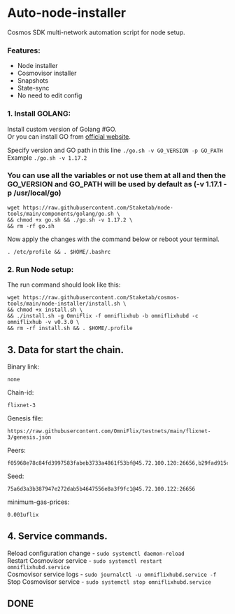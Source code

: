 # Auto-node-installer
Cosmos SDK multi-network automation script for node setup.  
### Features:  
- Node installer
- Cosmovisor installer
- Snapshots
- State-sync
- No need to edit config

### 1. Install GOLANG:
Install custom version of Golang #GO.  
Or you can install GO from [official website](https://golang.org/doc/install).  

Specify version and GO path in this line `./go.sh -v GO_VERSION -p GO_PATH`  
Example `./go.sh -v 1.17.2`  

### You can use all the variables or not use them at all and then the GO_VERSION and GO_PATH will be used by default as (-v 1.17.1 -p /usr/local/go)  

```
wget https://raw.githubusercontent.com/Staketab/node-tools/main/components/golang/go.sh \
&& chmod +x go.sh && ./go.sh -v 1.17.2 \
&& rm -rf go.sh
```
Now apply the changes with the command below or reboot your terminal.  
```
. /etc/profile && . $HOME/.bashrc
```

### 2. Run Node setup:
The run command should look like this:
```
wget https://raw.githubusercontent.com/Staketab/cosmos-tools/main/node-installer/install.sh \
&& chmod +x install.sh \
&& ./install.sh -g OmniFlix -f omniflixhub -b omniflixhubd -c omniflixhub -v v0.3.0 \
&& rm -rf install.sh && . $HOME/.profile
```

## 3. Data for start the chain.  
Binary link:
```
none
```
Chain-id:
```
flixnet-3
```  
Genesis file:
```
https://raw.githubusercontent.com/OmniFlix/testnets/main/flixnet-3/genesis.json
```
Peers:
```
f05968e78c84fd3997583fabeb3733a4861f53bf@45.72.100.120:26656,b29fad915c9bcaf866b0a8ad88493224118e8b78@104.154.172.193:26656,28ea934fbe330df2ca8f0ddd7a57a8a68c39a1a2@45.72.100.110:26656,94326ddc5661a1b571ea10c0626f6411f4926230@45.72.100.111:26656
```
Seed:
```
75a6d3a3b387947e272dab5b4647556e8a3f9fc1@45.72.100.122:26656
```
minimum-gas-prices:
```
0.001uflix
```

## 4. Service commands.
Reload configuration change - `sudo systemctl daemon-reload`  
Restart Cosmovisor service - `sudo systemctl restart omniflixhubd.service`  
Cosmovisor service logs - `sudo journalctl -u omniflixhubd.service -f`  
Stop Cosmovisor service - `sudo systemctl stop omniflixhubd.service`  

## DONE
